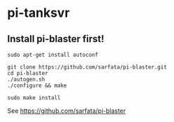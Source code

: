 # pi-tanksvr

## Install pi-blaster first!

```
sudo apt-get install autoconf

git clone https://github.com/sarfata/pi-blaster.git
cd pi-blaster
./autogen.sh
./configure && make

sudo make install
```

See <https://github.com/sarfata/pi-blaster>
